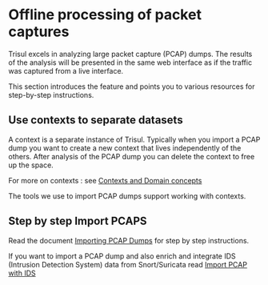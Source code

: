 # Offline processing of packet captures

Trisul excels in analyzing large packet capture (PCAP) dumps. The
results of the analysis will be presented in the same web interface as
if the traffic was captured from a live interface.

This section introduces the feature and points you to various resources
for step-by-step instructions.

## Use contexts to separate datasets

A context is a separate instance of Trisul. Typically when you import a
PCAP dump you want to create a new context that lives independently of
the others. After analysis of the PCAP dump you can delete the context
to free up the space.

For more on contexts : see [Contexts and Domain
concepts](/docs/ag/domain#contexts)

The tools we use to import PCAP dumps support working with contexts.

## Step by step Import PCAPS

Read the document [Importing PCAP Dumps](/docs/ug/caps/pcap_import)
for step by step instructions.

If you want to import a PCAP dump and also enrich and integrate IDS
(Intrusion Detection System) data from Snort/Suricata read [Import PCAP
with IDS](/docs/ug/basicusage/snort)
